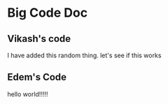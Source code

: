 # Big Code Doc

## Vikash's code

I have added this random thing. let's see if this works

## Edem's Code

hello world!!!!!